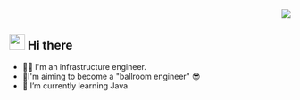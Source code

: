 <!-- 1. GitHub usernameを変更 -->
<div align="right">
  <img src="https://komarev.com/ghpvc/?username=sugarcorn39" />
</div>

<!-- 2. プロフィールや連絡先を変更 -->
## <img src="https://media.giphy.com/media/hvRJCLFzcasrR4ia7z/giphy.gif" width="28"> Hi there
- 🧑‍💻 I'm an infrastructure engineer.
- 🔭I'm aiming to become a "ballroom engineer" 😎
- 🌱 I’m currently learning Java.
<br>

<!--
**sugarcorn39/sugarcorn39** is a ✨ _special_ ✨ repository because its `README.md` (this file) appears on your GitHub profile.

Here are some ideas to get you started:

- 🔭 I’m currently working on ...
- 🌱 I’m currently learning ...
- 👯 I’m looking to collaborate on ...
- 🤔 I’m looking for help with ...
- 💬 Ask me about ...
- 📫 How to reach me: ...
- 😄 Pronouns: ...
- ⚡ Fun fact: ...
-->
